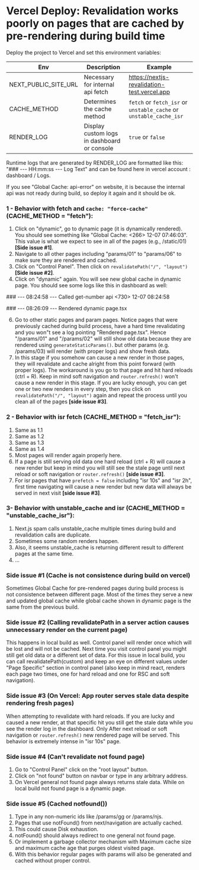 # Vercel Deploy: Revalidation works poorly on pages that are cached by pre-rendering during build time

Deploy the project to Vercel and set this environment variables:

Env | Description | Example |
--- | --- | --- |
NEXT_PUBLIC_SITE_URL | Necessary for internal api fetch | https://nextjs-revalidation-test.vercel.app | 
CACHE_METHOD | Determines the cache method | `fetch` or `fetch_isr` or `unstable_cache` or `unstable_cache_isr` | 
RENDER_LOG | Display custom logs in dashboard or console | `true` or `false` | 

Runtime logs that are generated by RENDER_LOG are formatted like this: "### --- HH:mm:ss --- Log Text" and can be found here in vercel account : dashboard / Logs.

If you see "Global Cache: api-error" on website, it is because the internal api was not ready during build, so deploy it again and it should be ok.

### 1 - Behavior with fetch and `cache: "force-cache"` (CACHE_METHOD = "fetch"):

1. Click on "dynamic", go to dynamic page (it is dynamically rendered). You should see something like "Global Cache: <266> 12-07 07:46:03". This value is what we expect to see in all of the pages (e.g., /static/01) **[Side issue #1]**.
2. Navigate to all other pages including "params/01" to "params/06" to make sure they are rendered and cached.
3. Click on "Control Panel". Then click on `revalidatePath("/", "layout")` **[Side issue #2]**.
4. Click on "dynamic" again. You will see new global cache in dynamic page. You should see some logs like this in dashboard as well:

\### --- 08:24:58 --- Called get-number api <730> 12-07 08:24:58

\### --- 08:26:09 --- Rendered dynamic page.tsx
  
6. Go to other static pages and param pages. Notice pages that were previously cached during build process, have a hard time revalidating and you won"t see a log pointing "Rendered page.tsx". Hence "/params/01" and "/params/02" will still show old data because they are rendered using `generateStaticParams()`. but other params (e.g. /params/03) will render (with proper logs) and show fresh data. 
7. In this stage if you somehow can cause a new render in those pages, they will revalidate and cache alright from this point forward (with proper logs). The workaround is you go to that page and hit hard reloads (ctrl + R). Keep in mind soft navigation and `router.refresh()` won't cause a new render in this stage. If you are lucky enough, you can get one or two new renders in every step, then you click on `revalidatePath("/", "layout")` again and repeat the process until you clean all of the pages **[side issue #3]**.

### 2 - Behavior with isr fetch (CACHE_METHOD = "fetch_isr"):

1. Same as 1.1
2. Same as 1.2
3. Same as 1.3
4. Same as 1.4
5. Most pages will render again properly here.
6. If a page is still serving old data one hard reload (ctrl + R) will cause a new render but keep in mind you will still see the stale page until next reload or soft navigation or `router.refresh()` **[side issue #3]**. 
7. For isr pages that have `prefetch = false` including "isr 10s" and "isr 2h", first time navigating will cause a new render but new data will always be served in next visit **[side issue #3]**.

### 3- Behavior with unstable_cache and isr (CACHE_METHOD = "unstable_cache_isr"):

1. Next.js spam calls unstable_cache multiple times during build and revalidation calls are duplicate. 
2. Sometimes some random renders happen.
3.  Also, it seems unstable_cache is returning different result to different pages at the same time.
4. ...

### Side issue #1 (Cache is not consistence during build on vercel)
Sometimes Global Cache for pre-rendered pages during build process is not consistence between different page. Most of the times they serve a new and updated global cache while global cache shown in dynamic page is the same from the previous build.

### Side issue #2 (Calling revalidatePath in a server action causes unnecessary render on the current page)
This happens in local build as well. Control panel will render once which will be lost and will not be cached. Next time you visit control panel you might still get old data or a different set of data. For this issue in local build, you can call revalidatePath(custom) and keep an eye on different values under "Page Specific" section in control panel (also keep in mind react, renders each page two times, one for hard reload and one for RSC and soft navigation).

### Side issue #3 (On Vercel: App router serves stale data despite rendering fresh pages)
When attempting to revalidate with hard reloads. If you are lucky and caused a new render, at that specific hit you still get the stale data while you see the render log in the dashboard. Only After next reload or soft navigation or `router.refresh()` new rendered page will be served. This behavior is extremely intense in "isr 10s" page.

### Side issue #4 (Can't revalidate not found page)

1. Go to "Control Panel" click on the "root layout" button.
2. Click on "not found" button on navbar or type in any arbitrary address.
3. On Vercel general not found page always returns stale data. While on local build not found page is a dynamic page.

### Side issue #5 (Cached notfound())

1. Type in any non-numeric ids like /params/gg or /params/njs.
2. Pages that use notFound() from next/navigation are actually cached.
3. This could cause Disk exhaustion.
4. notFound() should always redirect to one general not found page.
5. Or implement a garbage collector mechanism with Maximum cache size and maximum cache age that purges oldest visited page.
6. With this behavior regular pages with params will also be generated and cached without proper control.
